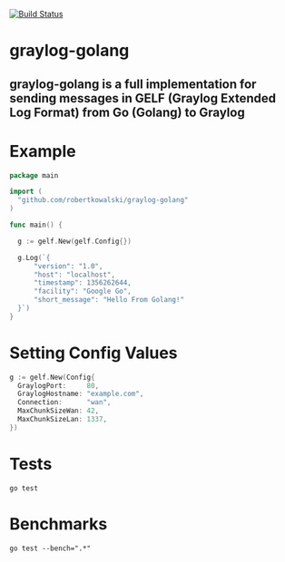 [![Build Status](https://travis-ci.org/robertkowalski/graylog-golang.png?branch=master)](https://travis-ci.org/robertkowalski/graylog-golang)

# graylog-golang

## graylog-golang is a full implementation for sending messages in GELF (Graylog Extended Log Format) from Go (Golang) to Graylog


# Example

```go
package main

import (
  "github.com/robertkowalski/graylog-golang"
)

func main() {

  g := gelf.New(gelf.Config{})

  g.Log(`{
      "version": "1.0",
      "host": "localhost",
      "timestamp": 1356262644,
      "facility": "Google Go",
      "short_message": "Hello From Golang!"
  }`)
}
```

# Setting Config Values

```go
g := gelf.New(Config{
  GraylogPort:     80,
  GraylogHostname: "example.com",
  Connection:      "wan",
  MaxChunkSizeWan: 42,
  MaxChunkSizeLan: 1337,
})
```

# Tests
```
go test
```

# Benchmarks
```
go test --bench=".*"
```
